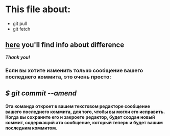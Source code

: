 # This file about: 
   - git pull
   - git fetch
## [here](https://tproger.ru/explain/git-pull-and-git-fetch-whats-the-difference) you'll find info about difference
***Thank you!***
### Если вы хотите изменить только сообщение вашего последнего коммита, это очень просто:
*$ git commit --amend*
---
#### Эта команда откроет в вашем текстовом редакторе сообщение вашего последнего коммита, для того, чтобы вы могли его исправить. Когда вы сохраните его и закроете редактор, будет создан новый коммит, содержащий это сообщение, который теперь и будет вашим последним коммитом.
